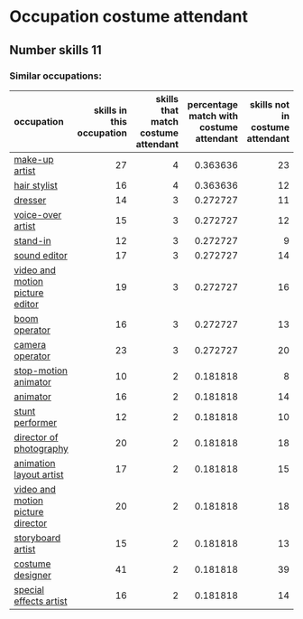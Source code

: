 # Occupation costume attendant
## Number skills 11
### Similar occupations:
| occupation                                                                |   skills in this occupation |   skills that match costume attendant |   percentage match with costume attendant |   skills not in costume attendant |
|:--------------------------------------------------------------------------|----------------------------:|--------------------------------------:|------------------------------------------:|----------------------------------:|
| [make-up artist](make-up_artist.md)                                       |                          27 |                                     4 |                                  0.363636 |                                23 |
| [hair stylist](hair_stylist.md)                                           |                          16 |                                     4 |                                  0.363636 |                                12 |
| [dresser](dresser.md)                                                     |                          14 |                                     3 |                                  0.272727 |                                11 |
| [voice-over artist](voice-over_artist.md)                                 |                          15 |                                     3 |                                  0.272727 |                                12 |
| [stand-in](stand-in.md)                                                   |                          12 |                                     3 |                                  0.272727 |                                 9 |
| [sound editor](sound_editor.md)                                           |                          17 |                                     3 |                                  0.272727 |                                14 |
| [video and motion picture editor](video_and_motion_picture_editor.md)     |                          19 |                                     3 |                                  0.272727 |                                16 |
| [boom operator](boom_operator.md)                                         |                          16 |                                     3 |                                  0.272727 |                                13 |
| [camera operator](camera_operator.md)                                     |                          23 |                                     3 |                                  0.272727 |                                20 |
| [stop-motion animator](stop-motion_animator.md)                           |                          10 |                                     2 |                                  0.181818 |                                 8 |
| [animator](animator.md)                                                   |                          16 |                                     2 |                                  0.181818 |                                14 |
| [stunt performer](stunt_performer.md)                                     |                          12 |                                     2 |                                  0.181818 |                                10 |
| [director of photography](director_of_photography.md)                     |                          20 |                                     2 |                                  0.181818 |                                18 |
| [animation layout artist](animation_layout_artist.md)                     |                          17 |                                     2 |                                  0.181818 |                                15 |
| [video and motion picture director](video_and_motion_picture_director.md) |                          20 |                                     2 |                                  0.181818 |                                18 |
| [storyboard artist](storyboard_artist.md)                                 |                          15 |                                     2 |                                  0.181818 |                                13 |
| [costume designer](costume_designer.md)                                   |                          41 |                                     2 |                                  0.181818 |                                39 |
| [special effects artist](special_effects_artist.md)                       |                          16 |                                     2 |                                  0.181818 |                                14 |

